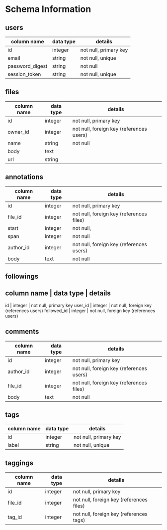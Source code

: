 # Schema Information

## users
column name     | data type | details
----------------|-----------|-----------------------
id              | integer   | not null, primary key
email           | string    | not null, unique
password_digest | string    | not null
session_token   | string    | not null, unique

## files
column name | data type | details
------------|-----------|-----------------------
id          | integer   | not null, primary key
owner_id    | integer   | not null, foreign key (references users)
name        | string    | not null
body        | text      |
url         | string    |

## annotations
column name | data type | details
------------|-----------|-----------------------
id          | integer   | not null, primary key
file_id     | integer   | not null, foreign key (references files)
start       | integer   | not null,
span        | integer   | not null
author_id   | integer   | not null, foreign key (references users)
body        | text      | not null

## followings
column name | data type | details
------------------------------------------------
id          | integer   | not null, primary key
user_id     | integer   | not null, foreign key (references users)
followed_id | integer   | not null, foreign key (references users)

## comments
column name | data type | details
------------|-----------|-----------------------
id          | integer   | not null, primary key
author_id   | integer   | not null, foreign key (references users)
file_id     | integer   | not null, foreign key (references files)
body        | text      | not null

## tags
column name | data type | details
------------|-----------|-----------------------
id          | integer   | not null, primary key
label       | string    | not null, unique

## taggings
column name | data type | details
------------|-----------|-----------------------
id          | integer   | not null, primary key
file_id     | integer   | not null, foreign key (references files)
tag_id      | integer   | not null, foreign key (references tags)
